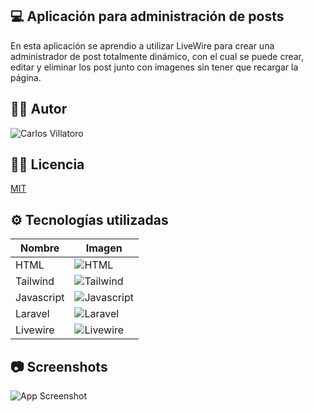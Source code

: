 
## 💻 Aplicación para administración de posts

En esta aplicación se aprendio a utilizar LiveWire para crear una administrador de post totalmente dinámico, con el cual se puede crear, editar y eliminar los post junto con imagenes sin tener que recargar la página.
## 👨‍🏫 Autor


![Carlos Villatoro](https://i.imgur.com/xjYfu2a.png) 
  
## 👨‍⚖️ Licencia

[MIT](https://choosealicense.com/licenses/mit/)

  ## ⚙ Tecnologías utilizadas

| Nombre            | Imagen                                                                |
| ----------------- | ------------------------------------------------------------------ |
| HTML | ![HTML](https://i.imgur.com/g31Nw93.png)|
| Tailwind | ![Tailwind](https://i.imgur.com/AXoDUHg.png)|
| Javascript | ![Javascript](https://i.imgur.com/F8zHjOA.png)|
| Laravel | ![Laravel](https://i.imgur.com/R4wlDOn.png)|
| Livewire | ![Livewire](https://i.imgur.com/ymUukcg.png)|


## 
## 📷 Screenshots

![App Screenshot](https://i.imgur.com/M4MgYN1.png)

  

